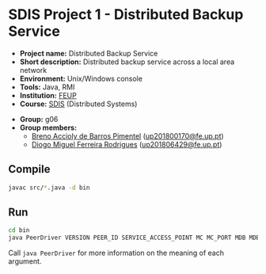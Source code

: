 # SDIS Project 1 - Distributed Backup Service

- **Project name:** Distributed Backup Service
- **Short description:** Distributed backup service across a local area network
- **Environment:** Unix/Windows console
- **Tools:** Java, RMI
- **Institution:** [FEUP](https://sigarra.up.pt/feup/en/web_page.Inicial)
- **Course:** [SDIS](https://sigarra.up.pt/feup/en/UCURR_GERAL.FICHA_UC_VIEW?pv_ocorrencia_id=459489) (Distributed Systems)
<!-- - **Project grade:** ??/20.0 -->
- **Group:** g06
- **Group members:**
    - [Breno Accioly de Barros Pimentel](https://github.com/BrenoAccioly) (up201800170@fe.up.pt)
    - [Diogo Miguel Ferreira Rodrigues](https://github.com/dmfrodrigues) (up201806429@fe.up.pt)

## Compile

```sh
javac src/*.java -d bin
```

## Run

```sh
cd bin
java PeerDriver VERSION PEER_ID SERVICE_ACCESS_POINT MC MC_PORT MDB MDB_PORT MDR MDR_PORT
```

Call `java PeerDriver` for more information on the meaning of each argument.
